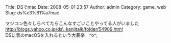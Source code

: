 Title: DSでmac
Date: 2008-05-01 23:57
Author: admin
Category: game, web
Slug: ds%e3%81%a7mac

マジコン色々しらべてたらこんなすごいことやってる人がいました  
http://blogs.yahoo.co.jp/ds\_kanjitalk/folder/54909.html  
DSに昔のmacOSを入れるという大暴挙　\^o\^;
